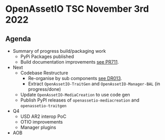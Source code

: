 # OpenAssetIO TSC November 3rd 2022

## Agenda

- Summary of progress build/packaging work
  - PyPi Packages published
  - Build documentation improvements [see PR711](https://github.com/OpenAssetIO/OpenAssetIO/pull/711).
- Next
  - Codebase Restructure
  	- Re-organise by sub components [see DR013](https://github.com/OpenAssetIO/OpenAssetIO/blob/da68f4960e5cbcaa49b151284ba3ce06283553db/decisions/DR013-Project-structure.md).
	- Extract `OpenAssetIO-TraitGen` and `OpenAssetIO-Manager-BAL` (in progress/done)
  - Update `OpenAssetIO-MediaCreation` to use code gen
  - Publish PyPI releases of `openassetio-mediacreation` and `openassetio-traitgen`
- Q4
  - USD AR2 interop PoC
  - OTIO improvements
  - Manager plugins
- AOB
